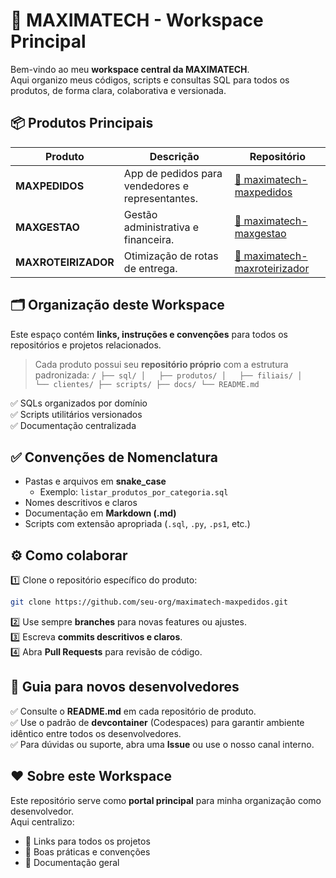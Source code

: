 # 🚀 MAXIMATECH - Workspace Principal

Bem-vindo ao meu **workspace central da MAXIMATECH**.  
Aqui organizo meus códigos, scripts e consultas SQL para todos os produtos, de forma clara, colaborativa e versionada.


## 📦 Produtos Principais

| Produto            | Descrição                                          | Repositório                                                  |
| ------------------- | ------------------------------------------------- | ------------------------------------------------------------ |
| **MAXPEDIDOS**      | App de pedidos para vendedores e representantes.  | [🔗 maximatech-maxpedidos](https://github.com/seu-org/maximatech-maxpedidos) |
| **MAXGESTAO**       | Gestão administrativa e financeira.               | [🔗 maximatech-maxgestao](https://github.com/seu-org/maximatech-maxgestao)   |
| **MAXROTEIRIZADOR** | Otimização de rotas de entrega.                   | [🔗 maximatech-maxroteirizador](https://github.com/seu-org/maximatech-maxroteirizador) |


## 🗂️ Organização deste Workspace

Este espaço contém **links, instruções e convenções** para todos os repositórios e projetos relacionados.

> Cada produto possui seu **repositório próprio** com a estrutura padronizada:
    ```
    /
    ├── sql/
    │   ├── produtos/
    │   ├── filiais/
    │   └── clientes/
    ├── scripts/
    ├── docs/
    └── README.md
    ```

✅ SQLs organizados por domínio  
✅ Scripts utilitários versionados  
✅ Documentação centralizada


## ✅ Convenções de Nomenclatura

- Pastas e arquivos em **snake_case**
  - Exemplo: `listar_produtos_por_categoria.sql`
- Nomes descritivos e claros
- Documentação em **Markdown (.md)**
- Scripts com extensão apropriada (`.sql`, `.py`, `.ps1`, etc.)

## ⚙️ Como colaborar

1️⃣ Clone o repositório específico do produto:  
```bash
git clone https://github.com/seu-org/maximatech-maxpedidos.git
```

2️⃣ Use sempre **branches** para novas features ou ajustes.  
3️⃣ Escreva **commits descritivos e claros**.  
4️⃣ Abra **Pull Requests** para revisão de código.


## 🧭 Guia para novos desenvolvedores

✅ Consulte o **README.md** em cada repositório de produto.  
✅ Use o padrão de **devcontainer** (Codespaces) para garantir ambiente idêntico entre todos os desenvolvedores.  
✅ Para dúvidas ou suporte, abra uma **Issue** ou use o nosso canal interno.

## ❤️ Sobre este Workspace

Este repositório serve como **portal principal** para minha organização como desenvolvedor.  
Aqui centralizo:

- 📌 Links para todos os projetos
- 📌 Boas práticas e convenções
- 📌 Documentação geral